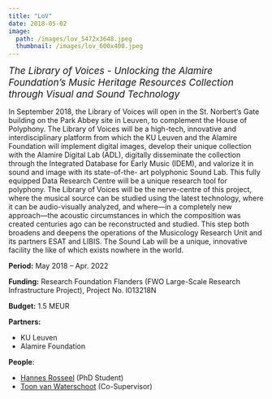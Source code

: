 ```yaml
---
title: "LoV"
date: 2018-05-02
image: 
  path: /images/lov_5472x3648.jpeg
  thumbnail: /images/lov_600x400.jpeg
---
```


*<span style="font-size:14pt;">The Library of Voices - Unlocking the Alamire Foundation’s Music Heritage Resources Collection through Visual and Sound Technology</span>*

In September 2018, the Library of Voices will open in the St. Norbert’s Gate building on the Park Abbey site in Leuven, to complement the House of Polyphony. The Library of Voices will be a high-tech, innovative and interdisciplinary platform from which the KU Leuven and the Alamire Foundation will implement digital images, develop their unique collection with the Alamire Digital Lab (ADL), digitally disseminate the collection through the Integrated Database for Early Music (IDEM), and valorize it in sound and image with its state-of-the- art polyphonic Sound Lab. This fully equipped Data Research Centre will be a unique research tool for polyphony. The Library of Voices will be the nerve-centre of this project, where the musical source can be studied using the latest technology, where it can be audio-visually analyzed, and where—in a completely new approach—the acoustic circumstances in which the composition was created centuries ago can be reconstructed and studied. This step both broadens and deepens the operations of the Musicology Research Unit and its partners ESAT and LIBIS. The Sound Lab will be a unique, innovative facility the like of which exists nowhere in the world.

**Period:**	May 2018 – Apr. 2022

**Funding:** Research Foundation Flanders (FWO Large-Scale Research Infrastructure Project), Project No. I013218N

**Budget:** 1.5 MEUR

**Partners:** 
* KU Leuven
* Alamire Foundation

**People**:
* [Hannes Rosseel](/team/hannes_rosseel) (PhD Student)
* [Toon van Waterschoot](/team/toon_vanwaterschoot) (Co-Supervisor)
